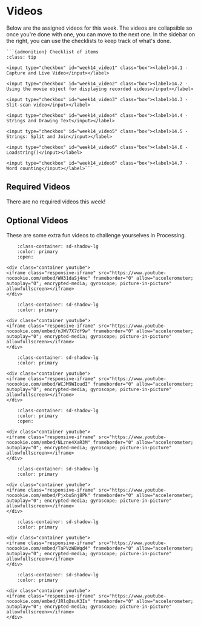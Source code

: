 # Videos

Below are the assigned videos for this week. 
The videos are collapsible so once you're done with one, you can move to the next one.
In the sidebar on the right, you can use the checklists to keep track of what's done.

````{margin}
```{admonition} Checklist of items
:class: tip

<input type="checkbox" id="week14_video1" class="box"><label>14.1 - Capture and Live Video</input></label>

<input type="checkbox" id="week14_video2" class="box"><label>14.2 - Using the movie object for displaying recorded videos</input></label>

<input type="checkbox" id="week14_video3" class="box"><label>14.3 - Slit-scan video</input></label>

<input type="checkbox" id="week14_video4" class="box"><label>14.4 - Strings and Drawing Text</input></label>

<input type="checkbox" id="week14_video5" class="box"><label>14.5 - Strings: Split and Join</input></label>

<input type="checkbox" id="week14_video6" class="box"><label>14.6 - Loadstring()</input></label>

<input type="checkbox" id="week14_video6" class="box"><label>14.7 - Word counting</input></label>```
````

## Required Videos

There are no required videos this week!

## Optional Videos

These are some extra fun videos to challenge yourselves in Processing.

```{dropdown} 14.1 - Capture and Live Video
    :class-container: sd-shadow-lg
    :color: primary
    :open:

<div class="container youtube">
<iframe class="responsive-iframe" src="https://www.youtube-nocookie.com/embed/WH31daSj4nc" frameborder="0" allow="accelerometer; autoplay="0"; encrypted-media; gyroscope; picture-in-picture" allowfullscreen></iframe>
</div>
```

```{dropdown} 14.2 - Using the movie object for displaying recorded videos
    :class-container: sd-shadow-lg
    :color: primary

<div class="container youtube">
<iframe class="responsive-iframe" src="https://www.youtube-nocookie.com/embed/nJWV7X7df9w" frameborder="0" allow="accelerometer; autoplay="0"; encrypted-media; gyroscope; picture-in-picture" allowfullscreen></iframe>
</div>
```

```{dropdown} 14.3 - Slit-scan video
    :class-container: sd-shadow-lg
    :color: primary

<div class="container youtube">
<iframe class="responsive-iframe" src="https://www.youtube-nocookie.com/embed/WCJM9WIoudI" frameborder="0" allow="accelerometer; autoplay="0"; encrypted-media; gyroscope; picture-in-picture" allowfullscreen></iframe>
</div>
```

```{dropdown} 14.4 - Strings and Drawing Text
    :class-container: sd-shadow-lg
    :color: primary
    :open:

<div class="container youtube">
<iframe class="responsive-iframe" src="https://www.youtube-nocookie.com/embed/NLzne4XaR3M" frameborder="0" allow="accelerometer; autoplay="0"; encrypted-media; gyroscope; picture-in-picture" allowfullscreen></iframe>
</div>
```

```{dropdown} 14.5 - Strings: Split and Join
    :class-container: sd-shadow-lg
    :color: primary

<div class="container youtube">
<iframe class="responsive-iframe" src="https://www.youtube-nocookie.com/embed/PjxbuSnj8Pk" frameborder="0" allow="accelerometer; autoplay="0"; encrypted-media; gyroscope; picture-in-picture" allowfullscreen></iframe>
</div>
```

```{dropdown} 14.6 - Loadstring()
    :class-container: sd-shadow-lg
    :color: primary

<div class="container youtube">
<iframe class="responsive-iframe" src="https://www.youtube-nocookie.com/embed/TaPVzWBWqd4" frameborder="0" allow="accelerometer; autoplay="0"; encrypted-media; gyroscope; picture-in-picture" allowfullscreen></iframe>
</div>
```

```{dropdown} 14.7 - Word counting
    :class-container: sd-shadow-lg
    :color: primary

<div class="container youtube">
<iframe class="responsive-iframe" src="https://www.youtube-nocookie.com/embed/JRlqDsuK3Is" frameborder="0" allow="accelerometer; autoplay="0"; encrypted-media; gyroscope; picture-in-picture" allowfullscreen></iframe>
</div>
```